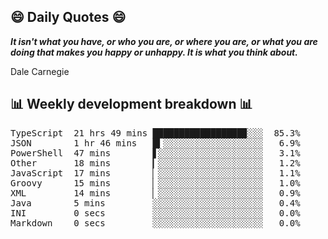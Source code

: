 ## 😄 Daily Quotes 😄

_**It isn't what you have, or who you are, or where you are, or what you are doing that makes you happy or unhappy. It is what you think about.**_

Dale Carnegie



## 📊 Weekly development breakdown 📊

<pre>TypeScript  21 hrs 49 mins █████████████████▉░░░  85.3%
JSON        1 hr 46 mins   █▍░░░░░░░░░░░░░░░░░░░   6.9%
PowerShell  47 mins        ▋░░░░░░░░░░░░░░░░░░░░   3.1%
Other       18 mins        ▎░░░░░░░░░░░░░░░░░░░░   1.2%
JavaScript  17 mins        ▏░░░░░░░░░░░░░░░░░░░░   1.1%
Groovy      15 mins        ▏░░░░░░░░░░░░░░░░░░░░   1.0%
XML         14 mins        ▏░░░░░░░░░░░░░░░░░░░░   0.9%
Java        5 mins         ░░░░░░░░░░░░░░░░░░░░░   0.4%
INI         0 secs         ░░░░░░░░░░░░░░░░░░░░░   0.0%
Markdown    0 secs         ░░░░░░░░░░░░░░░░░░░░░   0.0%</pre>